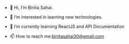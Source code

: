 - 👋 Hi, I’m Binita Sahai.
- 👀 I’m interested in learning new technologies.
- 🌱 I’m currently learning ReactJS and API Documentation

- 📫 How to reach me:binitasahai30@gmail.com

<!---
Vinianand1/Vinianand1 is a ✨ special ✨ repository because its `README.md` (this file) appears on your GitHub profile.
You can click the Preview link to take a look at your changes.
--->

